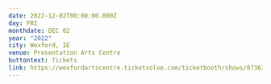 ```yaml
---
date: 2022-12-02T00:00:00.000Z
day: FRI
monthdate: DEC 02
year: "2022"
city: Wexford, IE
venue: Presentation Arts Centre
buttontext: Tickets
link: https://wexfordartscentre.ticketsolve.com/ticketbooth/shows/873629641
---
```

